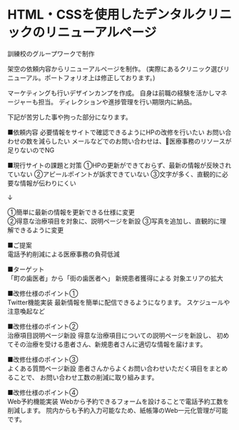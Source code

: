 <h1>HTML・CSSを使用したデンタルクリニックのリニューアルページ</h1>
訓練校のグループワークで制作

架空の依頼内容からリニューアルページを制作。
(実際にあるクリニック選びリニューアル。ポートフォリオ上は修正しております。)

マーケティングも行いデザインカンプを作成。
自身は前職の経験を活かしマネージャーも担当。
ディレクションや進捗管理を行い期限内に納品。

下記が苦労した事や拘った部分になります。

■依頼内容
必要情報をサイトで確認できるようにHPの改修を行いたい
お問い合わせの数を減らしたい
メールなどでのお問い合わせは、医療事務のリソースが足りないのでNG

■現行サイトの課題と対策
①HPの更新ができておらず、最新の情報が反映されていない
②アピールポイントが訴求できていない
③文字が多く、直観的に必要な情報が伝わりにくい

↓

①簡単に最新の情報を更新できる仕様に変更<br>
②得意な治療項目を対象に、説明ページを新設
③写真を追加し、直観的に理解できるように変更


■ご提案<br>
電話予約削減による医療事務の負荷低減

■ターゲット<br>
「町の歯医者」から「街の歯医者へ」
新規患者獲得による 対象エリアの拡大

■改修仕様のポイント①<br>
Twitter機能実装
最新情報を簡単に配信できるようになります。
スケジュールや注意喚起など

■改修仕様のポイント②<br>
治療項目説明ページ新設
得意な治療項目についての説明ページを新設し、
初めてその治療を受ける患者さん、新規患者さんに適切な情報を届けます。

■改修仕様のポイント③<br>
よくある質問ページ新設
患者さんからよくお問い合わせいただく項目をまとめることで、
お問い合わせ工数の削減に取り組みます。

■改修仕様のポイント④<br>
Web予約機能実装
Webから予約できるフォームを設けることで電話予約工数を削減します。
院内からも予約入力可能なため、紙帳簿のWeb一元化管理が可能です。
